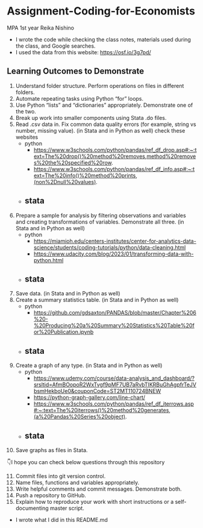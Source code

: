 # Assignment-Coding-for-Economists

MPA 1st year Reika Nishino
- I wrote the code while checking the class notes, materials used during the class, and Google searches.
- I used the data from this website: https://osf.io/3g7pd/

## Learning Outcomes to Demonstrate
1. Understand folder structure. Perform operations on files in different folders.
2. Automate repeating tasks using Python “for” loops.
3. Use Python “lists” and “dictionaries” appropriately. Demonstrate one of the two.
4. Break up work into smaller components using Stata .do files.
5. Read .csv data in. Fix common data quality errors (for example, string vs number, missing value). (in Stata and in Python as well)
   check these websites
   - python   
      - https://www.w3schools.com/python/pandas/ref_df_drop.asp#:~:text=The%20drop()%20method%20removes,method%20removes%20the%20specified%20row.
      - https://www.w3schools.com/python/pandas/ref_df_info.asp#:~:text=The%20info()%20method%20prints,(non%2Dnull%20values).
   - stata
      - 
6. Prepare a sample for analysis by filtering observations and variables and creating transformations of variables. Demonstrate all three. (in Stata and in Python as well)
   - python
      - https://miamioh.edu/centers-institutes/center-for-analytics-data-science/students/coding-tutorials/python/data-cleaning.html
      - https://www.udacity.com/blog/2023/01/transforming-data-with-python.html
   - stata
      - 
7. Save data. (in Stata and in Python as well)
8. Create a summary statistics table. (in Stata and in Python as well)
   - python
      - https://github.com/gdsaxton/PANDAS/blob/master/Chapter%206%20-%20Producing%20a%20Summary%20Statistics%20Table%20for%20Publication.ipynb
   - stata
      - 
9. Create a graph of any type. (in Stata and in Python as well)
    - python
       - https://www.udemy.com/course/data-analysis_and_dashboard/?srsltid=AfmBOopoR2WxTvgf9pMF7UB7aRvbTIKRBuGhAgpfrTeJVbsmHekboUe0&couponCode=ST2MT110724BNEW
       - https://python-graph-gallery.com/line-chart/
       - https://www.w3schools.com/python/pandas/ref_df_iterrows.asp#:~:text=The%20iterrows()%20method%20generates,(a%20Pandas%20Series%20object).
    - stata
       -  
10. Save graphs as files in Stata.

👇I hope you can check below questions through this repository

11. Commit files into git version control.
12. Name files, functions and variables appropriately.
13. Write helpful comments and commit messages. Demonstrate both.
14. Push a repository to GitHub.
15. Explain how to reproduce your work with short instructions or a self-documenting master script.
   - I wrote what I did in this README.md
